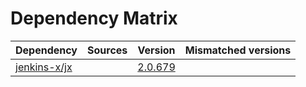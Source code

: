 # Dependency Matrix

Dependency | Sources | Version | Mismatched versions
---------- | ------- | ------- | -------------------
[jenkins-x/jx](https://github.com/jenkins-x/jx.git) |  | [2.0.679](https://github.com/jenkins-x/jx/releases/tag/v2.0.679) | 

